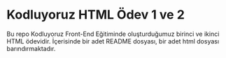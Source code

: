 # Kodluyoruz HTML Ödev 1 ve 2

Bu repo Kodluyoruz Front-End Eğitiminde oluşturduğumuz birinci ve ikinci HTML ödevidir. İçerisinde bir adet README dosyası, bir adet html dosyası barındırmaktadır.